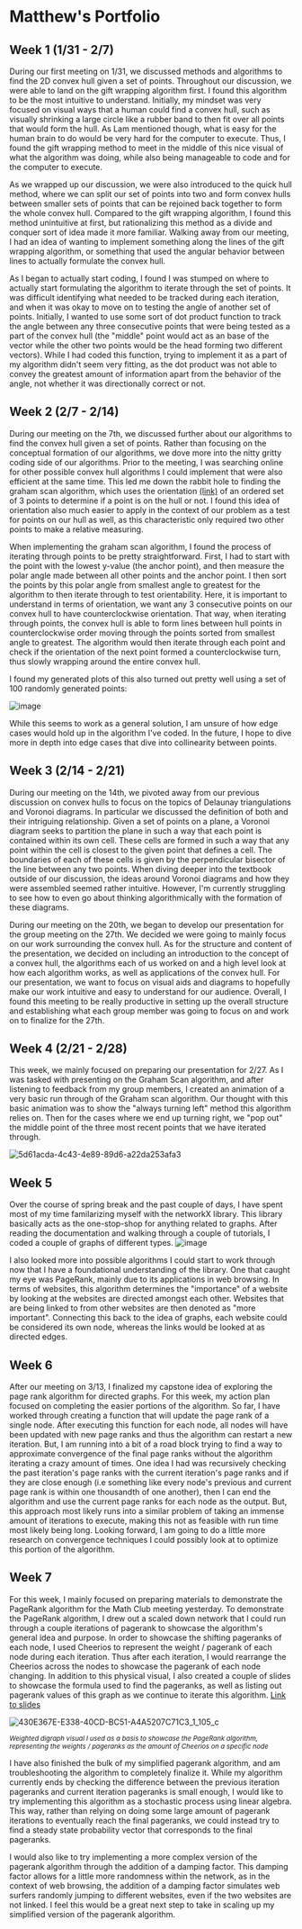 # Matthew's Portfolio
## Week 1 (1/31 - 2/7)
 
  During our first meeting on 1/31, we discussed methods and algorithms to find the 2D convex hull given a set of points. Throughout our discussion, we were able to land on the gift wrapping algorithm first. I found this algorithm to be the most intuitive to understand. Initially, my mindset was very focused on visual ways that a human could find a convex hull, such as visually shrinking a large circle like a rubber band to then fit over all points that would form the hull. As Lam mentioned though, what is easy for the human brain to do would be very hard for the computer to execute. Thus, I found the gift wrapping method to meet in the middle of this nice visual of what the algorithm was doing, while also being manageable to code and for the computer to execute. 
  
  As we wrapped up our discussion, we were also introduced to the quick hull method, where we can split our set of points into two and form convex hulls between smaller sets of points that can be rejoined back together to form the whole convex hull. Compared to the gift wrapping algorithm, I found this method unintuitive at first, but rationalizing this method as a divide and conquer sort of idea made it more familiar. Walking away from our meeting, I had an idea of wanting to implement something along the lines of the gift wrapping algorithm, or something that used the angular behavior between lines to actually formulate the convex hull.
  
  As I began to actually start coding, I found I was stumped on where to actually start formulating the algorithm to iterate through the set of points. It was difficult identifying what needed to be tracked during each iteration, and when it was okay to move on to testing the angle of another set of points. Initially, I wanted to use some sort of dot product function to track the angle between any three consecutive points that were being tested as a part of the convex hull (the "middle" point would act as an base of the vector while the other two points would be the head forming two different vectors). While I had coded this function, trying to implement it as a part of my algorithm didn't seem very fitting, as the dot product was not able to convey the greatest amount of information apart from the behavior of the angle, not whether it was directionally correct or not.


## Week 2 (2/7 - 2/14)


During our meeting on the 7th, we discussed further about our algorithms to find the convex hull given a set of points. Rather than focusing on the conceptual formation of our algorithms, we dove more into the nitty gritty coding side of our algorithms. Prior to the meeting, I was searching online for other possible convex hull algorithms I could implement that were also efficient at the same time. This led me down the rabbit hole to finding the graham scan algorithm, which uses the orientation [(link)](https://www.geeksforgeeks.org/orientation-3-ordered-points/) of an ordered set of 3 points to determine if a point is on the hull or not. I found this idea of orientation also much easier to apply in the context of our problem as a test for points on our hull as well, as this characteristic only required two other points to make a relative measuring. 

When implementing the graham scan algorithm, I found the process of iterating through points to be pretty straightforward. First, I had to start with the point with the lowest y-value (the anchor point), and then measure the polar angle made between all other points and the anchor point. I then sort the points by this polar angle from smallest angle to greatest for the algorithm to then iterate through to test orientability. Here, it is important to understand in terms of orientation, we want any 3 consecutive points on our convex hull to have counterclockwise orientation. That way, when iterating through points, the convex hull is able to form lines between hull points in counterclockwise order moving through the points sorted from smallest angle to greatest. The algorithm would then iterate through each point and check if the orientation of the next point formed a counterclockwise turn, thus slowly wrapping around the entire convex hull.

I found my generated plots of this also turned out pretty well using a set of 100 randomly generated points:

![image](https://github.com/AlecTraas/computational-geo-lab/assets/158364295/bc68f009-f845-4b78-890a-7b67f03e1d55)

While this seems to work as a general solution, I am unsure of how edge cases would hold up in the algorithm I've coded. In the future, I hope to dive more in depth into edge cases that dive into collinearity between points.

## Week 3 (2/14 - 2/21)
During our meeting on the 14th, we pivoted away from our previous discussion on convex hulls to focus on the topics of Delaunay triangulations and Voronoi diagrams. In particular we discussed the definition of both and their intriguing relationship. Given a set of points on a plane, a Voronoi diagram seeks to partition the plane in such a way that each point is contained within its own cell. These cells are formed in such a way that any point within the cell is closest to the given point that defines a cell. The boundaries of each of these cells is given by the perpendicular bisector of the line between any two points. When diving deeper into the textbook outside of our discussion, the ideas around Voronoi diagrams and how they were assembled seemed rather intuitive. However, I'm currently struggling to see how to even go about thinking algorithmically with the formation of these diagrams. 

During our meeting on the 20th, we began to develop our presentation for the group meeting on the 27th. We decided we were going to mainly focus on our work surrounding the convex hull. As for the structure and content of the presentation, we decided on including an introduction to the concept of a convex hull, the algorithms each of us worked on and a high level look at how each algorithm works, as well as applications of the convex hull. For our presentation, we want to focus on visual aids and diagrams to hopefully make our work intuitive and easy to understand for our audience. Overall, I found this meeting to be really productive in setting up the overall structure and establishing what each group member was going to focus on and work on to finalize for the 27th.

## Week 4 (2/21 - 2/28)

This week, we mainly focused on preparing our presentation for 2/27. As I was tasked with presenting on the Graham Scan algorithm, and after listening to feedback from my group members, I created an animation of a very basic run through of the Graham scan algorithm. Our thought with this basic animation was to show the "always turning left" method this algorithm relies on. Then for the cases where we end up turning right, we "pop out" the middle point of the three most recent points that we have iterated through.

![5d61acda-4c43-4e89-89d6-a22da253afa3](https://github.com/AlecTraas/computational-geo-lab/assets/158364295/7c5c4e1b-03ae-4811-9438-b6d1a8295ca4)

## Week 5

Over the course of spring break and the past couple of days, I have spent most of my time familarizing myself with the networkX library. This library basically acts as the one-stop-shop for anything related to graphs. After reading the documentation and walking through a couple of tutorials, I coded a couple of graphs of different types.
![image](https://github.com/AlecTraas/computational-geo-lab/assets/158364295/12b39a8c-55de-479d-ac1a-450c630ba3bc)

I also looked more into possible algorithms I could start to work through now that I have a foundational understanding of the library. One that caught my eye was PageRank, mainly due to its applications in web browsing. In terms of websites, this algorithm determines the "importance" of a website by looking at the websites are directed amongst each other. Websites that are being linked to from other websites are then denoted as "more important". Connecting this back to the idea of graphs, each website could be considered its own node, whereas the links would be looked at as directed edges. 

## Week 6

After our meeting on 3/13, I finalized my capstone idea of exploring the page rank algorithm for directed graphs. For this week, my action plan focused on completing the easier portions of the algorithm. So far, I have worked through creating a function that will update the page rank of a single node. After executing this function for each node, all nodes will have been updated with new page ranks and thus the algorithm can restart a new iteration. But, I am running into a bit of a road block trying to find a way to approximate convergence of the final page ranks without the algorithm iterating a crazy amount of times. One idea I had was recursively checking the past iteration's page ranks with the current iteration's page ranks and if they are close enough (i.e something like every node's previous and current page rank is within one thousandth of one another), then I can end the algorithm and use the current page ranks for each node as the output. But, this approach most likely runs into a similar problem of taking an immense amount of iterations to execute, making this not as feasible with run time most likely being long. Looking forward, I am going to do a little more research on convergence techniques I could possibly look at to optimize this portion of the algorithm.

## Week 7

For this week, I mainly focused on preparing materials to demonstrate the PageRank algorithm for the Math Club meeting yesterday. To demonstrate the PageRank algorithm, I drew out a scaled down network that I could run through a couple iterations of pagerank to showcase the algorithm's general idea and purpose. In order to showcase the shifting pageranks of each node, I used Cheerios to represent the weight / pagerank of each node during each iteration. Thus after each iteration, I would rearrange the Cheerios across the nodes to showcase the pagerank of each node changing. In addition to this physical visual, I also created a couple of slides to showcase the formula used to find the pageranks, as well as listing out pagerank values of this graph as we continue to iterate this algorithm. [Link to slides](https://docs.google.com/presentation/d/1tQokZxLaw0Vm2p3h4fergDCG6TZ40C4z1ovSASbx-jE/edit?usp=sharing)

![430E367E-E338-40CD-BC51-A4A5207C71C3_1_105_c](https://github.com/AlecTraas/computational-geo-lab/assets/158364295/cd2b1e69-c7f3-4c25-a327-682c048342fa)

<sub>*Weighted digraph visual I used as a basis to showcase the PageRank algorithm, representing the weights / pageranks as the amount of Cheerios on a specific node*</sub>

I have also finished the bulk of my simplified pagerank algorithm, and am troubleshooting the algorithm to completely finalize it. While my algorithm currently ends by checking the difference between the previous iteration pageranks and current iteration pageranks is small enough, I would like to try implementing this algorithm as a stochastic process using linear algebra. This way, rather than relying on doing some large amount of pagerank iterations to eventually reach the final pageranks, we could instead try to find a steady state probability vector that corresponds to the final pageranks. 

I would also like to try implementing a more complex version of the pagerank algorithm through the addition of a damping factor. This damping factor allows for a little more randomness within the network, as in the context of web browsing, the addition of a damping factor simulates web surfers randomly jumping to different websites, even if the two websites are not linked. I feel this would be a great next step to take in scaling up my simplified version of the pagerank algorithm.
